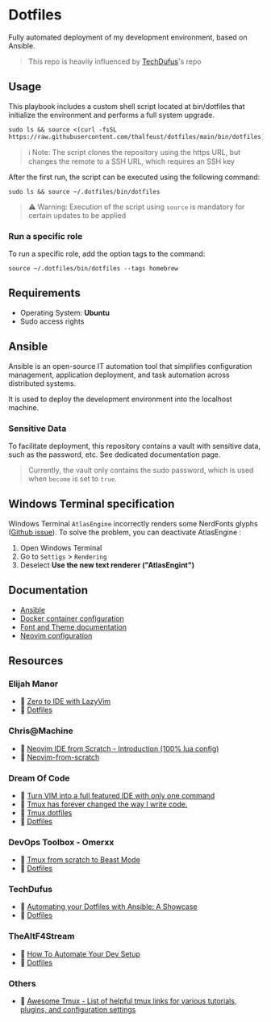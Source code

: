 # Dotfiles

Fully automated deployment of my development environment, based on Ansible.

> This repo is heavily influenced by [TechDufus](https://github.com/TechDufus/dotfiles)'s repo

## Usage

This playbook includes a custom shell script located at bin/dotfiles that initialize the environment and performs a full system upgrade.

```shell
sudo ls && source <(curl -fsSL https://raw.githubusercontent.com/thalfeust/dotfiles/main/bin/dotfiles)
```

> ℹ️ Note: The script clones the repository using the https URL, but changes the remote to a SSH URL, which requires an SSH key

After the first run, the script can be executed using the following command:

```shell
sudo ls && source ~/.dotfiles/bin/dotfiles
```

> ⚠️ Warning: Execution of the script using `source` is mandatory for certain updates to be applied

### Run a specific role

To run a specific role, add the option tags to the command:

```shell
source ~/.dotfiles/bin/dotfiles --tags homebrew
```

## Requirements

* Operating System: **Ubuntu**
* Sudo access rights

## Ansible

Ansible is an open-source IT automation tool that simplifies configuration management, application deployment, and task automation across distributed systems.

It is used to deploy the development environment into the localhost machine.

### Sensitive Data

To facilitate deployment, this repository contains a vault with sensitive data, such as the password, etc. See dedicated documentation page.

> Currently, the vault only contains the sudo password, which is used when `become` is set to `true`.

## Windows Terminal specification

Windows Terminal `AtlasEngine` incorrectly renders some NerdFonts glyphs ([Github issue](https://github.com/microsoft/terminal/issues/14022)).
To solve the problem, you can deactivate AtlasEngine :
1. Open Windows Terminal
2. Go to `Settigs` > `Rendering`
3. Deselect **Use the new text renderer ("AtlasEngint")**

## Documentation

* [Ansible](./doc/Ansible.md)
* [Docker container configuration](./doc/DockerContainer.md)
* [Font and Theme documentation](./doc/FontAndTheme.md)
* [Neovim configuration](./doc/NeovimConfiguration.md)

## Resources

### Elijah Manor
* 󰗃 [Zero to IDE with LazyVim](https://www.youtube.com/watch?v=N93cTbtLCIM) 
*  [Dotfiles](https://github.com/elijahmanor/dotfiles/tree/master)

### Chris@Machine
* 󰗃 [Neovim IDE from Scratch - Introduction (100% lua config)](https://www.youtube.com/watch?v=ctH-a-1eUME&list=PLhoH5vyxr6Qq41NFL4GvhFp-WLd5xzIzZ)
* 󰊤 [Neovim-from-scratch](https://github.com/LunarVim/Neovim-from-scratch)

### Dream Of Code
* 󰗃 [Turn VIM into a full featured IDE with only one command](https://www.youtube.com/watch?v=Mtgo-nP_r8Y&list=PL05iK6gnYad1sb4iQyqsim_Jc_peZdNXf)
* 󰗃 [Tmux has forever changed the way I write code.](https://www.youtube.com/watch?v=DzNmUNvnB04)
*  [Tmux dotfiles](https://github.com/dreamsofcode-io/tmux/blob/main/tmux.conf)
*  [Dotfiles](https://github.com/dreamsofautonomy/dotfiles)

### DevOps Toolbox - Omerxx
* 󰗃 [Tmux from scratch to Beast Mode](https://www.youtube.com/watch?v=GH3kpsbbERo)
*  [Dotfiles](https://github.com/omerxx/dotfiles)

### TechDufus
* 󰗃 [Automating your Dotfiles with Ansible: A Showcase](https://www.youtube.com/watch?v=hPPIScBt4Gw)
*  [Dotfiles](https://github.com/TechDufus/dotfiles)

### TheAltF4Stream
* 󰗃 [How To Automate Your Dev Setup](https://www.youtube.com/watch?v=V_Cj_p6se3k)
*  [Dotfiles](https://github.com/ALT-F4-LLC/dotfiles)

### Others
*  [Awesome Tmux - List of helpful tmux links for various tutorials, plugins, and configuration settings](https://github.com/rothgar/awesome-tmux) 
